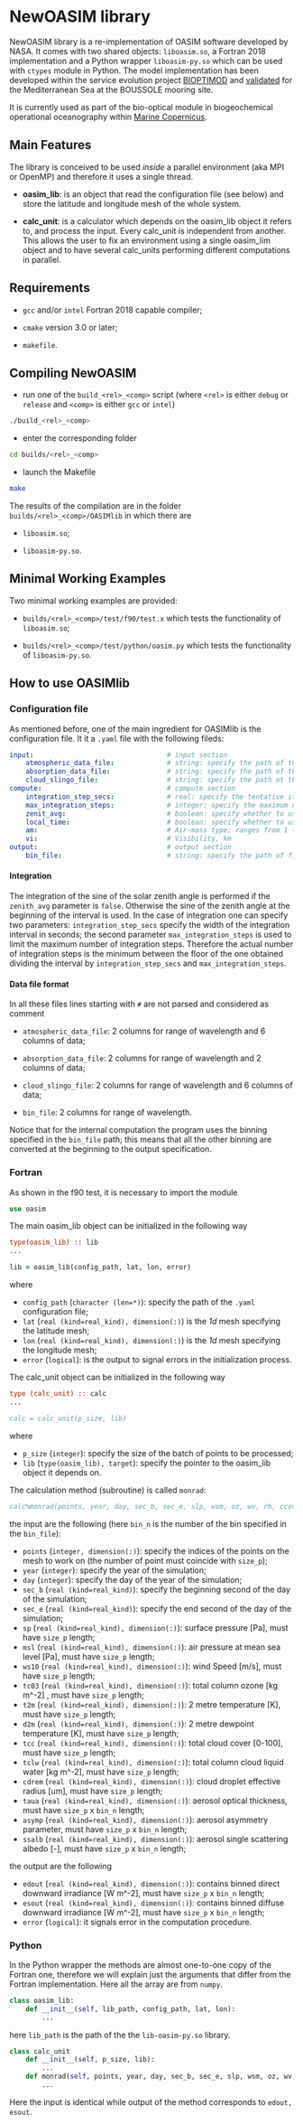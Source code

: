 # NewOASIM library

NewOASIM library is a re-implementation of OASIM software developed by NASA. It comes with two shared objects: `liboasim.so`, a Fortran 2018 implementation and a Python wrapper `liboasim-py.so` which can be used with `ctypes` module in Python.
The model implementation has been developed within the service evolution project [BIOPTIMOD](https://www.mercator-ocean.eu/en/portfolio/bioptimod/) and [validated](https://doi.org/10.5194/os-17-675-2021) for the Mediterranean Sea at the BOUSSOLE mooring site. 

It is currently used as part of the bio-optical module in biogeochemical operational oceanography within [Marine Copernicus](https://data.marine.copernicus.eu/product/MEDSEA_ANALYSISFORECAST_BGC_006_014/description).

## Main Features

The library is conceived to be used _inside_ a parallel environment (aka MPI or OpenMP) and therefore it uses a single thread. 

- **oasim_lib**: is an object that read the configuration file (see below) and store the latitude and longitude mesh of the whole system.

- **calc_unit**: is a calculator which depends on the oasim_lib object it refers to, and process the input. Every calc_unit is independent from another. This allows the user to fix an environment using a single oasim_lim object and to have several calc_units performing different computations in parallel. 

## Requirements

- `gcc` and/or `intel` Fortran 2018 capable compiler;

- `cmake` version 3.0 or later;

- `makefile`.

## Compiling NewOASIM

- run one of the `build_<rel>_<comp>` script (where `<rel>` is either `debug` or `release` and `<comp>` is either `gcc` or `intel`) 

```bash
./build_<rel>_<comp>
```

- enter the corresponding folder

```bash
cd builds/<rel>_<comp>
```

- launch the Makefile

```bash
make
```

The results of the compilation are in the folder `builds/<rel>_<comp>/OASIMlib` in which there are

- `liboasim.so`;

- `liboasim-py.so`.

## Minimal Working Examples

Two minimal working examples are provided:

- `builds/<rel>_<comp>/test/f90/test.x` which tests the functionality of `liboasim.so`;

- `builds/<rel>_<comp>/test/python/oasim.py` which tests the functionality of `liboasim-py.so`.

## How to use OASIMlib

### Configuration file

As mentioned before, one of the main ingredient for OASIMlib is the configuration file. It it a `.yaml` file with the following fileds:

```yaml
input:                                 # input section
    atmospheric_data_file:             # string: specify the path of the atmosperich file (see below)
    absorption_data_file:              # string: specify the path of the absorption file (see below)
    cloud_slingo_file:                 # string: specify the path ot the cloud data file (see below)
compute:                               # compute section
    integration_step_secs:             # real: specify the tentative step of integration (see below)
    max_integration_steps:             # integer: specify the maximum number of steps of integrations (see below)
    zenit_avg:                         # boolean: specify whether to use average zenith angle instead of integration
    local_time:                        # boolean: specify whether to use local time
    am:                                # Air-mass type; ranges from 1 (open-ocean aerosols) to 10 (continental aerosols)
    vi:                                # Visibility, km
output:                                # output section
    bin_file:                          # string: specify the path of file containing the output binning
```

#### Integration

The integration of the sine of the solar zenith angle is performed if the `zenith_avg` parameter is `false`. Otherwise the sine of the zenith angle at the beginning of the interval is used. In the case of integration one can specify two parameters: `integration_step_secs` specify the width of the integration interval in seconds; the second parameter `max_integration_steps` is used to limit the maximum number of integration steps. Therefore the actual number of integration steps is the minimum between the floor of the one obtained dividing the interval by `integration_step_secs` and `max_integration_steps`.

#### Data file format

In all these files lines starting with `#` are not parsed and considered as comment

- `atmospheric_data_file`: 2 columns for range of wavelength and 6 columns of data;

- `absorption_data_file`: 2 columns for range of wavelength and 2 columns of data;

- `cloud_slingo_file`: 2 columns for range of wavelength and 6 columns of data;

- `bin_file`: 2 columns for range of wavelength.

Notice that for the internal computation the program uses the binning specified in the `bin_file` path; this means that  all the other binning are converted at the beginning to the output specification.

### Fortran

As shown in the f90 test, it is necessary to import the module

```fortran
use oasim
```

The main oasim_lib object can be initialized in the following way

```fortran
type(oasim_lib) :: lib
...

lib = oasim_lib(config_path, lat, lon, error)
```

where

- `config_path` (`character (len=*)`): specify the path of the `.yaml` configuration file;
- `lat` (`real (kind=real_kind), dimension(:)`) is the *1d* mesh specifying the latitude mesh;
- `lon` (`real (kind=real_kind), dimension(:)`) is the *1d* mesh specifying the longitude mesh;
- `error` (`logical`): is the output to signal errors in the initialization process.

The calc_unit object can be initialized in the following way

```fortran
type (calc_unit) :: calc
...

calc = calc_unit(p_size, lib)
```

where

- `p_size` (`integer`): specify the size of the batch of points to be processed;
- `lib` (`type(oasim_lib), target`): specify the pointer to the oasim_lib object it depends on.

The calculation method (subroutine) is called `monrad`:

```fortran
calc%monrad(points, year, day, sec_b, sec_e, slp, wsm, oz, wv, rh, ccov, cdre, taua, asymp, ssalb, edout, esout, error)
```

the input are the following (here `bin_n` is the number of the bin specified in the `bin_file`):

- `points` (`integer, dimension(:)`): specify the indices of the points on the mesh to work on (the number of point must coincide with `size_p`);
- `year` (`integer`): specify the year of the simulation;
- `day` (`integer`): specify the day of the year of the simulation;
- `sec_b` (`real (kind=real_kind)`): specify the beginning second of the day of the simulation;
- `sec_e` (`real (kind=real_kind)`): specify the end second of the day of the simulation;
- `sp` (`real (kind=real_kind), dimension(:)`): surface pressure [Pa], must have `size_p` length;
- `msl` (`real (kind=real_kind), dimension(:)`): air pressure at mean sea level [Pa], must have `size_p` length;
- `ws10` (`real (kind=real_kind), dimension(:)`): wind Speed [m/s], must have `size_p` length;
- `tc03` (`real (kind=real_kind), dimension(:)`): total column ozone [kg m^-2] , must have `size_p` length;
- `t2m` (`real (kind=real_kind), dimension(:)`): 2 metre temperature [K], must have `size_p` length;
- `d2m` (`real (kind=real_kind), dimension(:)`): 2 metre dewpoint temperature [K], must have `size_p` length;
- `tcc` (`real (kind=real_kind), dimension(:)`): total cloud cover [0-100], must have `size_p` length;
- `tclw` (`real (kind=real_kind), dimension(:)`): total column cloud liquid water [kg m^-2], must have `size_p` length;
- `cdrem` (`real (kind=real_kind), dimension(:)`): cloud droplet effective radius [um], must have `size_p` length;
- `taua` (`real (kind=real_kind), dimension(:)`): aerosol optical thickness, must have `size_p` x `bin_n` length;
- `asymp` (`real (kind=real_kind), dimension(:)`): aerosol asymmetry parameter, must have `size_p` x `bin_n` length;
- `ssalb` (`real (kind=real_kind), dimension(:)`): aerosol single scattering albedo [-], must have `size_p` x `bin_n` length;

the output are the following

- `edout` (`real (kind=real_kind), dimension(:)`): contains binned direct downward irradiance [W m^-2], must have `size_p` x `bin_n` length;
- `esout` (`real (kind=real_kind), dimension(:)`): contains binned diffuse downward irradiance [W m^-2], must have `size_p` x `bin_n` length;
- `error` (`logical`): it signals error in the computation procedure.

### Python

In the Python wrapper the  methods are almost one-to-one copy of the Fortran one, therefore we will explain just the arguments that differ from the Fortran implementation. Here all the array are from `numpy`.

```python
class oasim_lib:
    def __init__(self, lib_path, config_path, lat, lon):
        ...
```

here `lib_path` is the path of the the `lib-oasim-py.so` library.

```python
class calc_unit
    def __init__(self, p_size, lib):
        ...
    def monrad(self, points, year, day, sec_b, sec_e, slp, wsm, oz, wv, rh, ccov, cdre, taua, asymp, ssalb):
        ...
```

Here the input is identical while output of the method corresponds to `edout, esout`.
